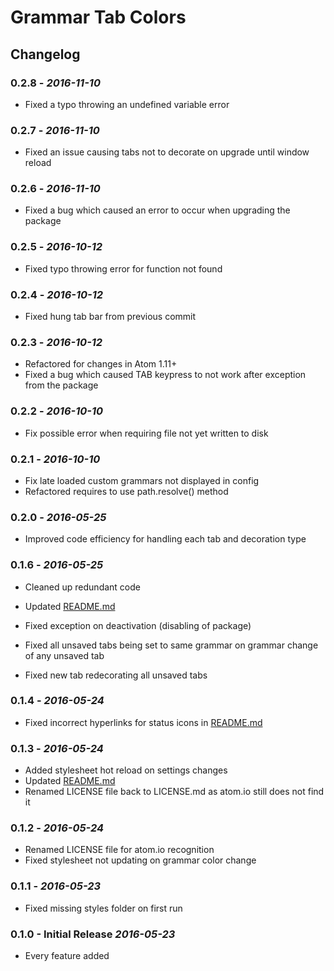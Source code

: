 # Grammar Tab Colors

## Changelog

### 0.2.8 - *2016-11-10*

*   Fixed a typo throwing an undefined variable error

### 0.2.7 - *2016-11-10*

*   Fixed an issue causing tabs not to decorate on upgrade until window reload

### 0.2.6 - *2016-11-10*

*   Fixed a bug which caused an error to occur when upgrading the package

### 0.2.5 - *2016-10-12*

*   Fixed typo throwing error for function not found

### 0.2.4 - *2016-10-12*

*   Fixed hung tab bar from previous commit

### 0.2.3 - *2016-10-12*

*   Refactored for changes in Atom 1.11+
*   Fixed a bug which caused TAB keypress to not work after exception from
    the package

### 0.2.2 - *2016-10-10*

*   Fix possible error when requiring file not yet written to disk

### 0.2.1 - *2016-10-10*

*   Fix late loaded custom grammars not displayed in config 
*   Refactored requires to use path.resolve() method

### 0.2.0 - *2016-05-25*

*   Improved code efficiency for handling each tab and decoration type

### 0.1.6 - *2016-05-25*

*   Cleaned up redundant code

*   Updated [README.md](README.md)

*   Fixed exception on deactivation (disabling of package)

*   Fixed all unsaved tabs being set to same grammar on grammar change of any
    unsaved tab

*   Fixed new tab redecorating all unsaved tabs

### 0.1.4 - *2016-05-24*

*   Fixed incorrect hyperlinks for status icons in [README.md](README.md)

### 0.1.3 - *2016-05-24*

*   Added stylesheet hot reload on settings changes
*   Updated [README.md](README.md)
*   Renamed LICENSE file back to LICENSE.md as atom.io still does not find it

### 0.1.2 - *2016-05-24*

*   Renamed LICENSE file for atom.io recognition
*   Fixed stylesheet not updating on grammar color change

### 0.1.1 - *2016-05-23*

*   Fixed missing styles folder on first run

### 0.1.0 - Initial Release *2016-05-23*

*   Every feature added
